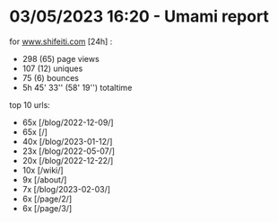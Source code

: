 # 03/05/2023 16:20 - Umami report
for www.shifeiti.com [24h] :

 - 298 (65) page views
 - 107 (12) uniques
 - 75 (6) bounces
 - 5h 45' 33'' (58' 19'') totaltime


top 10 urls:
 - 65x [/blog/2022-12-09/]
 - 65x [/]
 - 40x [/blog/2023-01-12/]
 - 23x [/blog/2022-05-07/]
 - 20x [/blog/2022-12-22/]
 - 10x [/wiki/]
 - 9x [/about/]
 - 7x [/blog/2023-02-03/]
 - 6x [/page/2/]
 - 6x [/page/3/]



